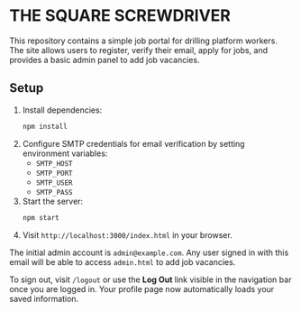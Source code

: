 # THE SQUARE SCREWDRIVER

This repository contains a simple job portal for drilling platform workers. The site allows users to register, verify their email, apply for jobs, and provides a basic admin panel to add job vacancies.

## Setup

1. Install dependencies:
   ```bash
   npm install
   ```
2. Configure SMTP credentials for email verification by setting environment variables:
   - `SMTP_HOST`
   - `SMTP_PORT`
   - `SMTP_USER`
   - `SMTP_PASS`
3. Start the server:
   ```bash
   npm start
   ```
4. Visit `http://localhost:3000/index.html` in your browser.

The initial admin account is `admin@example.com`. Any user signed in with this email will be able to access `admin.html` to add job vacancies.

To sign out, visit `/logout` or use the **Log Out** link visible in the navigation bar once you are logged in. Your profile page now automatically loads your saved information.
